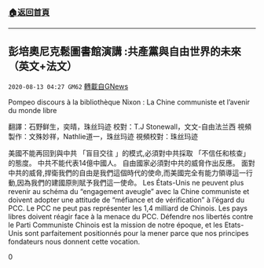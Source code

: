 ###  [:house:返回首頁](https://github.com/ourhimalayas/txt)
---

## 彭培奧尼克鬆圖書館演講 :共產黨與自由世界的未來（英文+法文）
`2020-08-13 04:27 GM62` [轉載自GNews](https://gnews.org/zh-hant/294919/)

Pompeo discours à la bibliothèque Nixon : La Chine communiste et l’avenir du monde libre

翻譯：石野鲜生，奕晴，珠丝玛迹 校對：T.J Stonewall，文文-自由法兰西 視頻製作：文殊妙祥，Nathlie道一，珠丝玛迹 視頻校對：珠丝玛迹

美國不能再回到與中共 「盲目交往 」的模式,必須對中共採取 「不信任和核查」的態度。 中共不能代表14億中國人。 自由國家必須對中共的威脅作出反應。 面對中共的威脅,捍衛我們的自由是我們這個時代的使命,而美國完全有能力領導這一行動,因為我們的建國原則賦予我們這一使命。
Les États-Unis ne peuvent plus revenir au schéma du “engagement aveugle” avec la Chine communiste et doivent adopter une attitude de “méfiance et de vérification” à l’égard du PCC. Le PCC ne peut pas représenter les 1,4 milliard de Chinois. Les pays libres doivent réagir face à la menace du PCC. Défendre nos libertés contre le Parti Communiste Chinois est la mission de notre époque, et les Etats-Unis sont parfaitement positionnés pour la mener parce que nos principes fondateurs nous donnent cette vocation.

0
